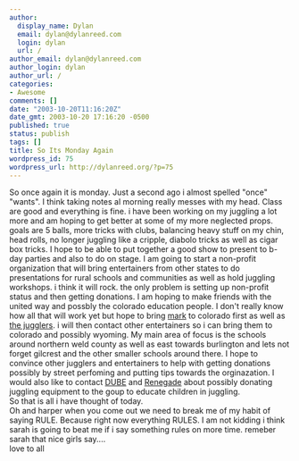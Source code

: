 ```yaml
---
author:
  display_name: Dylan
  email: dylan@dylanreed.com
  login: dylan
  url: /
author_email: dylan@dylanreed.com
author_login: dylan
author_url: /
categories:
- Awesome
comments: []
date: "2003-10-20T11:16:20Z"
date_gmt: 2003-10-20 17:16:20 -0500
published: true
status: publish
tags: []
title: So Its Monday Again
wordpress_id: 75
wordpress_url: http://dylanreed.org/?p=75
---
```


So once again it is monday. Just a second ago i almost spelled "once" "wants". I think taking notes al morning really messes with my head. Class are good and everything is fine. i have been working on my juggling a lot more and am hoping to get better at some of my more neglected props. goals are 5 balls, more tricks with clubs, balancing heavy stuff on my chin, head rolls, no longer juggling like a cripple, diabolo tricks as well as cigar box tricks. I hope to be able to put together a good show to present to b-day parties and also to do on stage. I am going to start a non-profit organization that will bring entertainers from other states to do presentations for rural schools and communities as well as hold juggling workshops. i think it will rock. the only problem is setting up non-profit status and then getting donations. I am hoping to make friends with the united way and possbly the colorado education people. I don't really know how all that will work yet but hope to bring [mark][1] to colorado first as well as [the jugglers][2]. i will then contact other entertainers so i can bring them to colorado and possibly wyoming. My main area of focus is the schools around northern weld county as well as east towards burlington and lets not forget gilcrest and the other smaller schools around there. I hope to convince other jugglers and entertainers to help with getting donations possibly by street perfoming and putting tips towards the orginazation. I would also like to contact [DUBE][3] and [Renegade][4] about possibly donating juggling equipment to the goup to educate children in juggling.  
So that is all i have thought of today.  
Oh and harper when you come out we need to break me of my habit of saying RULE. Because right now everything RULES. I am not kidding i think sarah is going to beat me if i say something rules on more time. remeber sarah that nice girls say....  
love to all

   [1]: http://www.markhayward.net
   [2]: http://www.thejugglers.org/
   [3]: http://www.dube.com
   [4]: http://www.renegadejuggling.com

